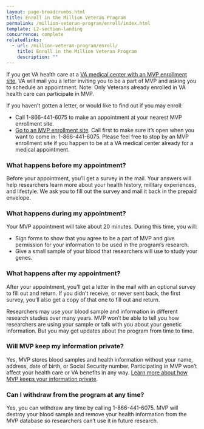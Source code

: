```yaml
---
layout: page-breadcrumbs.html
title: Enroll in the Million Veteran Program
permalink: /million-veteran-program/enroll/index.html
template: L2-section-landing
concurrence: complete
relatedlinks:
  - url: /million-veteran-program/enroll/
    title: Enroll in the Million Veteran Program
    description: ""
---
```


If you get VA health care at a [VA medical center with an MVP enrollment site](http://www.research.va.gov/MVP/all-clinics.cfm), VA will mail you a letter inviting you to be a part of MVP and asking you to schedule an appointment.
Note: Only Veterans already enrolled in VA health care can participate in MVP.

If you haven’t gotten a letter, or would like to find out if you may enroll:

-	Call 1-866-441-6075 to make an appointment at your nearest MVP enrollment site.
-	[Go to an MVP enrollment site](http://www.research.va.gov/MVP/all-clinics.cfm). Call first to make sure it’s open when you want to come in: 1-866-441-6075. Please feel free to stop by an MVP enrollment site if you happen to be at a VA medical center already for a medical appointment.

### What happens before my appointment?

Before your appointment, you’ll get a survey in the mail. Your answers will help researchers learn more about your health history, military experiences, and lifestyle. We ask you to fill out the survey and mail it back in the prepaid envelope.

### What happens during my appointment?

Your MVP appointment will take about 20 minutes. During this time, you will:

-	Sign forms to show that you agree to be a part of MVP and give permission for your information to be used in the program’s research.
-	Give a small sample of your blood that researchers will use to study your genes.

### What happens after my appointment?

After your appointment, you’ll get a letter in the mail with an optional survey to fill out and return. If you didn’t receive, or never sent back, the first survey, you’ll also get a copy of that one to fill out and return.

Researchers may use your blood sample and information in different research studies over many years. MVP won’t be able to tell you how researchers are using your sample or talk with you about your genetic information. But you may get updates about the program from time to time.


### Will MVP keep my information private?

Yes, MVP stores blood samples and health information without your name, address, date of birth, or Social Security number. Participating in MVP won’t affect your health care or VA benefits in any way.
[Learn more about how MVP keeps your information private](/MVP/privacy).

### Can I withdraw from the program at any time?

Yes, you can withdraw any time by calling 1-866-441-6075. MVP will destroy your blood sample and remove your health information from the MVP database so researchers can’t use it in future research.
